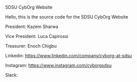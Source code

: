 SDSU CybOrg Website

Hello, this is the source code for the SDSU CybOrg Website


President: Kazem Sharwa

Vice President: Luca Capirossi

Treasurer: Enoch Chigbu


Linkedin: https://www.linkedin.com/company/cyborg-at-sdsu

Instagram: https://www.instagram.com/cyborgsdsu

Slack: 
